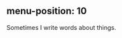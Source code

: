 
menu-position: 10
---
Sometimes I write words about things.

<!--%
from datetime import datetime
posts = [p for p in pages if "post" in p] # get all blog post pages
posts.sort(key=lambda p: p.get("date"), reverse=True) # sort post pages by date
for p in posts:
    date = datetime.strptime(p.date, "%Y-%m-%d").strftime("%B %d, %Y")
    clean_url = p.url.split('.html')[0]
    print "  * **[%s](%s)** - %s" % (p.post, clean_url, date) # markdown list item
%-->

